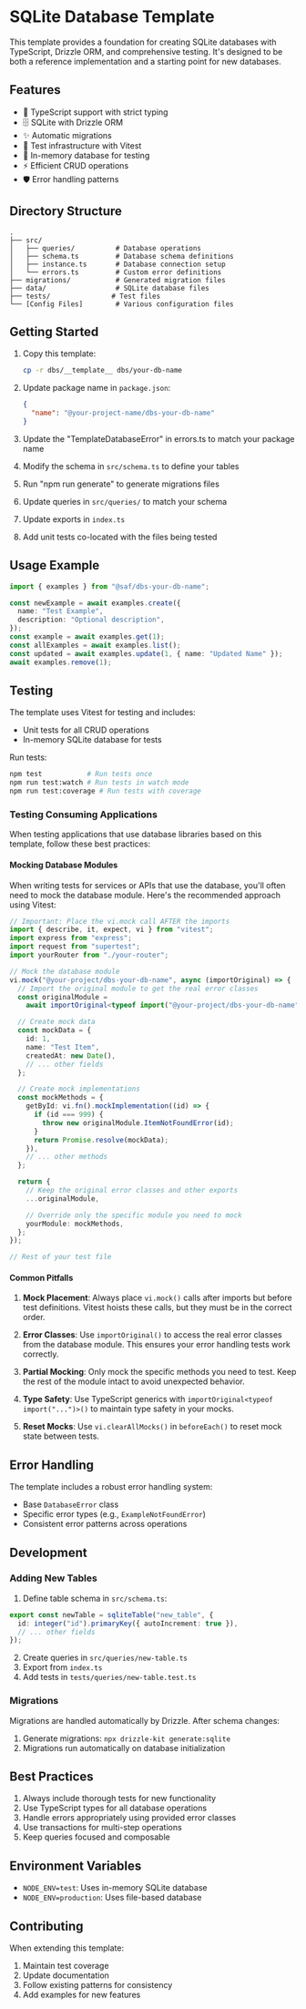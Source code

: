 # SQLite Database Template

This template provides a foundation for creating SQLite databases with TypeScript, Drizzle ORM, and comprehensive testing. It's designed to be both a reference implementation and a starting point for new databases.

## Features

- 🎯 TypeScript support with strict typing
- 🗄️ SQLite with Drizzle ORM
- ✨ Automatic migrations
- 🧪 Test infrastructure with Vitest
- 🔄 In-memory database for testing
- ⚡ Efficient CRUD operations
- 🛡️ Error handling patterns

## Directory Structure

```
.
├── src/
│   ├── queries/          # Database operations
│   ├── schema.ts         # Database schema definitions
│   ├── instance.ts       # Database connection setup
│   └── errors.ts         # Custom error definitions
├── migrations/           # Generated migration files
├── data/                 # SQLite database files
├── tests/               # Test files
└── [Config Files]        # Various configuration files
```

## Getting Started

1. Copy this template:

   ```bash
   cp -r dbs/__template__ dbs/your-db-name
   ```

2. Update package name in `package.json`:

   ```json
   {
     "name": "@your-project-name/dbs-your-db-name"
   }
   ```

3. Update the "TemplateDatabaseError" in errors.ts to match your package name
4. Modify the schema in `src/schema.ts` to define your tables
5. Run "npm run generate" to generate migrations files
6. Update queries in `src/queries/` to match your schema
7. Update exports in `index.ts`
8. Add unit tests co-located with the files being tested

## Usage Example

```typescript
import { examples } from "@saf/dbs-your-db-name";

const newExample = await examples.create({
  name: "Test Example",
  description: "Optional description",
});
const example = await examples.get(1);
const allExamples = await examples.list();
const updated = await examples.update(1, { name: "Updated Name" });
await examples.remove(1);
```

## Testing

The template uses Vitest for testing and includes:

- Unit tests for all CRUD operations
- In-memory SQLite database for tests

Run tests:

```bash
npm test           # Run tests once
npm run test:watch # Run tests in watch mode
npm run test:coverage # Run tests with coverage
```

### Testing Consuming Applications

When testing applications that use database libraries based on this template, follow these best practices:

#### Mocking Database Modules

When writing tests for services or APIs that use the database, you'll often need to mock the database module. Here's the recommended approach using Vitest:

```typescript
// Important: Place the vi.mock call AFTER the imports
import { describe, it, expect, vi } from "vitest";
import express from "express";
import request from "supertest";
import yourRouter from "./your-router";

// Mock the database module
vi.mock("@your-project/dbs-your-db-name", async (importOriginal) => {
  // Import the original module to get the real error classes
  const originalModule =
    await importOriginal<typeof import("@your-project/dbs-your-db-name")>();

  // Create mock data
  const mockData = {
    id: 1,
    name: "Test Item",
    createdAt: new Date(),
    // ... other fields
  };

  // Create mock implementations
  const mockMethods = {
    getById: vi.fn().mockImplementation((id) => {
      if (id === 999) {
        throw new originalModule.ItemNotFoundError(id);
      }
      return Promise.resolve(mockData);
    }),
    // ... other methods
  };

  return {
    // Keep the original error classes and other exports
    ...originalModule,

    // Override only the specific module you need to mock
    yourModule: mockMethods,
  };
});

// Rest of your test file
```

#### Common Pitfalls

1. **Mock Placement**: Always place `vi.mock()` calls after imports but before test definitions. Vitest hoists these calls, but they must be in the correct order.

2. **Error Classes**: Use `importOriginal()` to access the real error classes from the database module. This ensures your error handling tests work correctly.

3. **Partial Mocking**: Only mock the specific methods you need to test. Keep the rest of the module intact to avoid unexpected behavior.

4. **Type Safety**: Use TypeScript generics with `importOriginal<typeof import("...")>()` to maintain type safety in your mocks.

5. **Reset Mocks**: Use `vi.clearAllMocks()` in `beforeEach()` to reset mock state between tests.

## Error Handling

The template includes a robust error handling system:

- Base `DatabaseError` class
- Specific error types (e.g., `ExampleNotFoundError`)
- Consistent error patterns across operations

## Development

### Adding New Tables

1. Define table schema in `src/schema.ts`:

```typescript
export const newTable = sqliteTable("new_table", {
  id: integer("id").primaryKey({ autoIncrement: true }),
  // ... other fields
});
```

2. Create queries in `src/queries/new-table.ts`
3. Export from `index.ts`
4. Add tests in `tests/queries/new-table.test.ts`

### Migrations

Migrations are handled automatically by Drizzle. After schema changes:

1. Generate migrations: `npx drizzle-kit generate:sqlite`
2. Migrations run automatically on database initialization

## Best Practices

1. Always include thorough tests for new functionality
2. Use TypeScript types for all database operations
3. Handle errors appropriately using provided error classes
4. Use transactions for multi-step operations
5. Keep queries focused and composable

## Environment Variables

- `NODE_ENV=test`: Uses in-memory SQLite database
- `NODE_ENV=production`: Uses file-based database

## Contributing

When extending this template:

1. Maintain test coverage
2. Update documentation
3. Follow existing patterns for consistency
4. Add examples for new features
